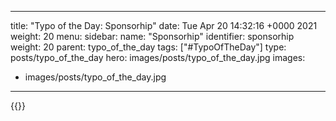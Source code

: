 
---
title: "Typo of the Day: Sponsorhip"
date: Tue Apr 20 14:32:16 +0000 2021
weight: 20
menu:
  sidebar:
    name: "Sponsorhip"
    identifier: sponsorhip
    weight: 20
    parent: typo_of_the_day
tags: ["#TypoOfTheDay"]
type: posts/typo_of_the_day
hero: images/posts/typo_of_the_day.jpg
images:
- images/posts/typo_of_the_day.jpg
---


{{<tweet user="mariatta" id="1384515264172101632">}}

